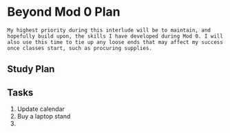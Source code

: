 # Beyond Mod 0 Plan

    My highest priority during this interlude will be to maintain, and hopefully build upon, the skills I have developed during Mod 0. I will also use this time to tie up any loose ends that may affect my success once classes start, such as procuring supplies. 

## Study Plan

## Tasks
1. Update calendar
2. Buy a laptop stand
3. 
